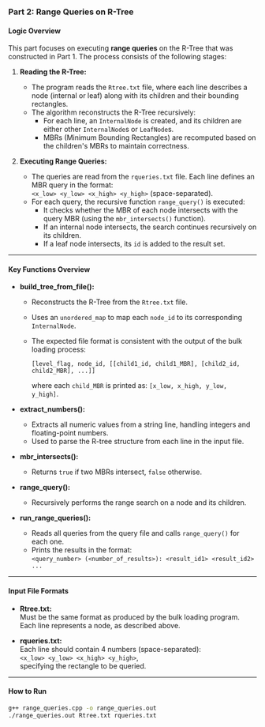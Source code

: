 ### Part 2: Range Queries on R-Tree

#### Logic Overview

This part focuses on executing **range queries** on the R-Tree that was constructed in Part 1. The process consists of the following stages:

1. **Reading the R-Tree:**
   
   - The program reads the `Rtree.txt` file, where each line describes a node (internal or leaf) along with its children and their bounding rectangles.
   - The algorithm reconstructs the R-Tree recursively:
     - For each line, an `InternalNode` is created, and its children are either other `InternalNode`s or `LeafNode`s.
     - MBRs (Minimum Bounding Rectangles) are recomputed based on the children's MBRs to maintain correctness.

2. **Executing Range Queries:**
   
   - The queries are read from the `rqueries.txt` file. Each line defines an MBR query in the format:  
     `<x_low> <y_low> <x_high> <y_high>` (space-separated).
   - For each query, the recursive function `range_query()` is executed:
     - It checks whether the MBR of each node intersects with the query MBR (using the `mbr_intersects()` function).
     - If an internal node intersects, the search continues recursively on its children.
     - If a leaf node intersects, its `id` is added to the result set.

---

#### Key Functions Overview

- **build_tree_from_file():**
  
  - Reconstructs the R-Tree from the `Rtree.txt` file.
  
  - Uses an `unordered_map` to map each `node_id` to its corresponding `InternalNode`.
  
  - The expected file format is consistent with the output of the bulk loading process:
    
    ```
    [level_flag, node_id, [[child1_id, child1_MBR], [child2_id, child2_MBR], ...]]
    ```
    
    where each `child_MBR` is printed as: `[x_low, x_high, y_low, y_high]`.

- **extract_numbers():**
  
  - Extracts all numeric values from a string line, handling integers and floating-point numbers.
  - Used to parse the R-tree structure from each line in the input file.

- **mbr_intersects():**
  
  - Returns `true` if two MBRs intersect, `false` otherwise.

- **range_query():**
  
  - Recursively performs the range search on a node and its children.

- **run_range_queries():**
  
  - Reads all queries from the query file and calls `range_query()` for each one.
  - Prints the results in the format:  
    `<query_number> (<number_of_results>): <result_id1> <result_id2> ...`

---

#### Input File Formats

- **Rtree.txt:**  
  Must be the same format as produced by the bulk loading program. Each line represents a node, as described above.

- **rqueries.txt:**  
  Each line should contain 4 numbers (space-separated):  
  `<x_low> <y_low> <x_high> <y_high>`,  
  specifying the rectangle to be queried.

---

#### How to Run

```bash
g++ range_queries.cpp -o range_queries.out
./range_queries.out Rtree.txt rqueries.txt
```
